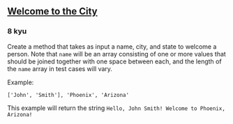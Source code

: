 <h2><a href=https://www.codewars.com/kata/5302d846be2a9189af0001e4/train/typescript target="_blank">Welcome to the City</a></h2><h3>8 kyu</h3><p>Create a method that takes as input a name, city, and state to welcome a person. Note that <code>name</code> will be an array consisting of one or more values that should be joined together with one space between each, and the length of the <code>name</code> array in test cases will vary.</p><p>Example:</p><pre><code>['John', 'Smith'], 'Phoenix', 'Arizona'</code></pre><p>This example will return the string <code>Hello, John Smith! Welcome to Phoenix, Arizona!</code></p>